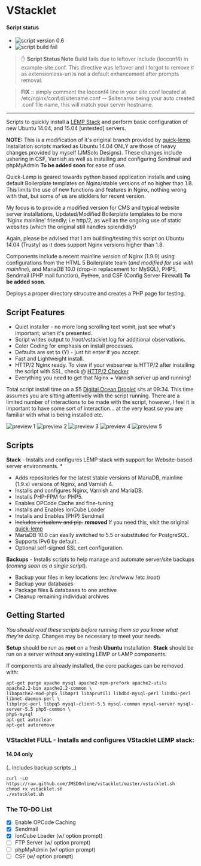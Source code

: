 VStacklet
==========

#### Script status

- ![script version 0.6](http://b.repl.ca/v1/script_version-0.6-lightgrey.png) 
- ![script build fail](http://b.repl.ca/v1/script_build-fail-E87E04.png) 

> :hand: **Script Status Note** Build fails due to leftover include (locconf4) in example-site.conf. This directive was leftover and I forgot to remove it as extensionless-uri is not a default enhancement after prompts removal.

> __FIX__ :: simply comment the locconf4 line in your site.conf located at /etc/nginx/conf.d/sitename.conf -- $sitename being your auto created .conf file name, this will match your server hostname.

--------

Scripts to quickly install a [LEMP Stack](https://lemp.io) and perform basic configuration of new Ubuntu 14.04, and 15.04 [untested] servers.

**NOTE:** This is a modification of it's original branch provided by <a href="https://github.com/jbradach/quick-lemp/" target="_blank">quick-lemp</a>. Installation scripts marked as Ubuntu 14.04 ONLY are those of heavy changes provided by myself (JMSolo Designs). These changes include ushering in CSF, Varnish as well as installing and configuring Sendmail and phpMyAdmin **To be added soon** for ease of use. 

Quick-Lemp is geared towards python based application installs and using default Boilerplate templates on Nginx/stable versions of no higher than 1.8. This limits the use of new functions and features in Nginx, nothing wrong with that, but some of us are sticklers for recent version. 

My focus is to provide a modified version for CMS and typical website server installations, Updated/Modified Boilerplate templates to be more 'Nginx mainline' friendly; i.e http/2, as well as the ongoing use of static websites (which the original still handles splendidly!)

Again, please be advised that I am building/testing this script on Ubuntu 14.04 (Trusty) as it does support Nginx versions higher than 1.8.

Components include a recent mainline version of Nginx (1.9.9) using configurations from the HTML 5 Boilerplate team (_and modified for use with mainline_), and MariaDB 10.0 (drop-in replacement for MySQL), PHP5, Sendmail (PHP mail function), ~~Python~~, and CSF (Config Server Firewall) **To be added soon**.

Deploys a proper directory strucutre and creates a PHP page for testing.

Script Features
--------
  * Quiet installer - no more long scrolling text vomit, just see what's important; when it's presented.
  * Script writes output to /root/vstacklet.log for additional observations.
  * Color Coding for emphasis on install processes.
  * Defaults are set to (Y) - just hit enter if you accept.
  * Fast and Lightweight install.
  * HTTP/2 Nginx ready. To view if your webserver is HTTP/2 after installing the script with SSL, check @ <a href="http://h2.nix-admin.com/" target="_blank">HTTP/2 Checker</a>
  * Everything you need to get that Nginx + Varnish server up and running!

Total script install time on a $5 <a href="https://www.digitalocean.com/?refcode=917d3ff0e1c8" target="_blank">Digital Ocean Droplet</a> sits at 09:34. This time assumes you are sitting attentively with the script running. There are a limited number of interactions to be made with the script, however, I feel it is important to have some sort of interaction... at the very least so you are familiar with what is being installed etc.

![preview 1](https://github.com/JMSDOnline/vstacklet/blob/master/images/vstacklet-p1.png "vstacklet preview 1")
![preview 2](https://github.com/JMSDOnline/vstacklet/blob/master/images/vstacklet-p2.png "vstacklet preview 2")
![preview 3](https://github.com/JMSDOnline/vstacklet/blob/master/images/vstacklet-p3.png "vstacklet preview 3")
![preview 4](https://github.com/JMSDOnline/vstacklet/blob/master/images/vstacklet-p4.png "vstacklet preview 4")
![preview 5](https://github.com/JMSDOnline/vstacklet/blob/master/images/vstacklet-p5.png "vstacklet preview 5")

 Scripts
--------

__Stack__ - Installs and configures LEMP stack with support for Website-based server environments.
  *
  * Adds repositories for the latest stable versions of MariaDB, mainline (1.9.x) versions of Nginx, and Varnish 4.
  * Installs and configures Nginx, Varnish and MariaDB.
  * Installs PHP-FPM for PHP5.
  * Enables OPCode Cache and fine-tuning
  * Installs and Enables IonCube Loader
  * Installs and Enables (PHP) Sendmail
  * ~~Includes virtualenv and pip.~~ **removed** If you need this, visit the original [quick-lemp](https://github.com/jbradach/quick-lemp/)
  * MariaDB 10.0 can easily switched to 5.5 or substituted for PostgreSQL.
  * Supports IPv6 by default .
  * Optional self-signed SSL cert configuration.

__Backups__ - Installs scripts to help manage and automate server/site backups (_coming soon as a single script_).
  * Backup your files in key locations (ex: /srv/www /etc /root)
  * Backup your databases
  * Package files & databases to one archive
  * Cleanup remaining individual archives


Getting Started
----------------
_You should read these scripts before running them so you know what they're
doing._ Changes may be necessary to meet your needs.

__Setup__ should be run as __root__ on a fresh __Ubuntu__ installation. __Stack__ should be run on a server without any existing LEMP or LAMP components.

If components are already installed, the core packages can be removed with:
```
apt-get purge apache mysql apache2-mpm-prefork apache2-utils apache2.2-bin apache2.2-common \
libapache2-mod-php5 libapr1 libaprutil1 libdbd-mysql-perl libdbi-perl libnet-daemon-perl \
libplrpc-perl libpq5 mysql-client-5.5 mysql-common mysql-server mysql-server-5.5 php5-common \ 
php5-mysql
apt-get autoclean
apt-get autoremove
```

### VStacklet FULL - Installs and configures VStacklet LEMP stack:
#### 14.04 only
(_ includes backup scripts _)
```
curl -LO https://raw.github.com/JMSDOnline/vstacklet/master/vstacklet.sh
chmod +x vstacklet.sh
./vstacklet.sh
```

### The TO-DO List
- [x] Enable OPCode Caching
- [x] Sendmail
- [x] IonCube Loader (w/ option prompt)
- [ ] FTP Server (w/ option prompt)
- [ ] phpMyAdmin (w/ option prompt)
- [ ] CSF (w/ option prompt)